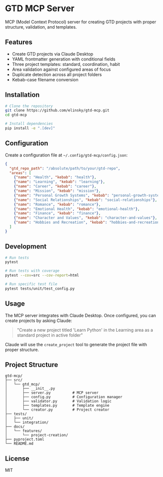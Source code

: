 # GTD MCP Server

MCP (Model Context Protocol) server for creating GTD projects with proper structure, validation, and templates.

## Features

- Create GTD projects via Claude Desktop
- YAML frontmatter generation with conditional fields
- Three project templates: standard, coordination, habit
- Area validation against configured areas of focus
- Duplicate detection across all project folders
- Kebab-case filename conversion

## Installation

```bash
# Clone the repository
git clone https://github.com/elinsky/gtd-mcp.git
cd gtd-mcp

# Install dependencies
pip install -e ".[dev]"
```

## Configuration

Create a configuration file at `~/.config/gtd-mcp/config.json`:

```json
{
  "gtd_repo_path": "/absolute/path/to/your/gtd-repo",
  "areas": [
    {"name": "Health", "kebab": "health"},
    {"name": "Learning", "kebab": "learning"},
    {"name": "Career", "kebab": "career"},
    {"name": "Mission", "kebab": "mission"},
    {"name": "Personal Growth Systems", "kebab": "personal-growth-systems"},
    {"name": "Social Relationships", "kebab": "social-relationships"},
    {"name": "Romance", "kebab": "romance"},
    {"name": "Emotional Health", "kebab": "emotional-health"},
    {"name": "Finance", "kebab": "finance"},
    {"name": "Character and Values", "kebab": "character-and-values"},
    {"name": "Hobbies and Recreation", "kebab": "hobbies-and-recreation"}
  ]
}
```

## Development

```bash
# Run tests
pytest

# Run tests with coverage
pytest --cov=src --cov-report=html

# Run specific test file
pytest tests/unit/test_config.py
```

## Usage

The MCP server integrates with Claude Desktop. Once configured, you can create projects by asking Claude:

> "Create a new project titled 'Learn Python' in the Learning area as a standard project in active folder"

Claude will use the `create_project` tool to generate the project file with proper structure.

## Project Structure

```
gtd-mcp/
├── src/
│   └── gtd_mcp/
│       ├── __init__.py
│       ├── server.py          # MCP server
│       ├── config.py          # Configuration manager
│       ├── validator.py       # Validation logic
│       ├── templates.py       # Template engine
│       └── creator.py         # Project creator
├── tests/
│   ├── unit/
│   └── integration/
├── docs/
│   └── features/
│       └── project-creation/
├── pyproject.toml
└── README.md
```

## License

MIT

